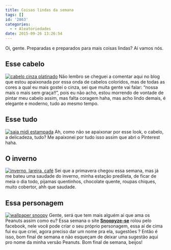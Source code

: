 ```yaml
---
title: Coisas lindas da semana
tags: []
id: '2863'
categories:
  - - Aleatoriedades
date: 2015-09-26 13:26:54
---
```


Oi, gente. Preparadas e preparados para mais coisas lindas? Aí vamos nós.

## Esse cabelo

[![cabelo cinza platinado ](/images/2015/09/cabelo-cinza.jpg)](/images/2015/09/cabelo-cinza.jpg) Não lembro se cheguei a comentar aqui no blog que estou apaixonada por essa onda de cabelos coloridos, mas de todas as cores a qual eu mais gostei o cinza, sei que muita gente vai falar: “nossa mais o mais sem graça!!”, pois eu não acho, estou morrendo de vontade de pintar meu cabelo assim, mas falta coragem haha, mas acho lindo demais, é elegante e moderno, tudo ao mesmo tempo.

## Esse tudo

[![saia midi estampada](/images/2015/09/saia-midi-estampada-683x1024.jpg)](/images/2015/09/saia-midi-estampada.jpg) Ah, como não se apaixonar por esse look, o cabelo, a delicadeza, tudo? Me apaixonei por tudo isso assim que abri o Pinterest haha.

## O inverno

[![inverno, lareira, café](/images/2015/09/2ed1375fc32ec568ea5542280b6cbedd.jpg)](/images/2015/09/2ed1375fc32ec568ea5542280b6cbedd.jpg) Sei que a primavera chegou essa semana, mas já me bateu uma saudade do inverno, minha estação predileta, de ficar de meia o dia todo, pijamas quentinhos, chocolate quente, roupas chiques, muito cobertor, ahh que saudade.

## Essa personagem

[![wallpaper snoopy](/images/2015/09/wallpaper-1442972842.jpg)](/images/2015/09/wallpaper-1442972842.jpg) Gente, será que tem mais alguém ai que ama os Peanuts assim como eu? Essa semana o site **[Snoopyze-se](http://www.peanutizeme.com/)** rolou pelo facebook, nele você pode criar o seu próprio personagem, essa aí de cima fui eu que criei, agora preciso dar um nome pra ela, sugestões ? Então é isso, bom final de semana e não esqueçam de deixar uma sugestão aqui pro nome da minha versão Peanuts. Bom final de semana, beijos!
